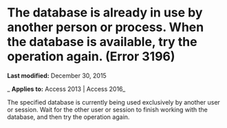 
# The database <database name> is already in use by another person or process. When the database is available, try the operation again. (Error 3196)

 **Last modified:** December 30, 2015

 _ **Applies to:** Access 2013 | Access 2016_

The specified database is currently being used exclusively by another user or session. Wait for the other user or session to finish working with the database, and then try the operation again.

